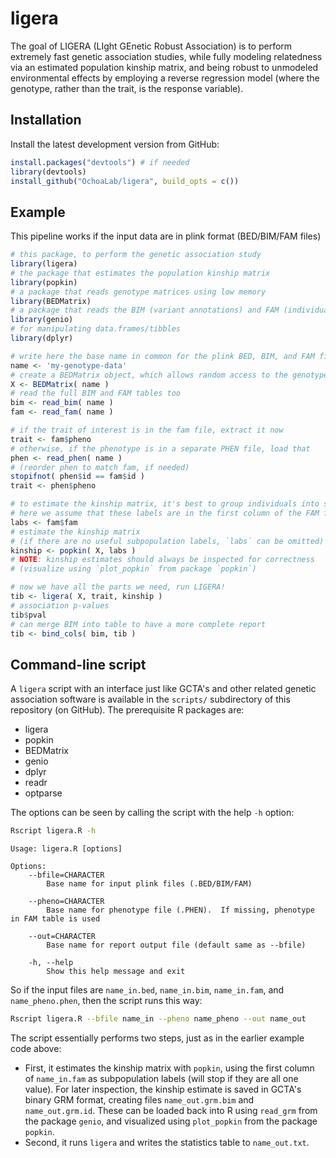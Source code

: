 # ligera

The goal of LIGERA (LIght GEnetic Robust Association) is to perform extremely fast genetic association studies, while fully modeling relatedness via an estimated population kinship matrix, and being robust to unmodeled environmental effects by employing a reverse regression model (where the genotype, rather than the trait, is the response variable).

## Installation

<!-- You can install the released version of ligera from [CRAN](https://CRAN.R-project.org) with: -->

<!-- ``` r -->
<!-- install.packages("ligera") -->
<!-- ``` -->

Install the latest development version from GitHub:
```R
install.packages("devtools") # if needed
library(devtools)
install_github("OchoaLab/ligera", build_opts = c())
```

## Example

This pipeline works if the input data are in plink format (BED/BIM/FAM files)

``` r
# this package, to perform the genetic association study
library(ligera)
# the package that estimates the population kinship matrix
library(popkin)
# a package that reads genotype matrices using low memory
library(BEDMatrix)
# a package that reads the BIM (variant annotations) and FAM (individual annotations) files, and reads and writes other genetics files
library(genio)
# for manipulating data.frames/tibbles
library(dplyr)

# write here the base name in common for the plink BED, BIM, and FAM files
name <- 'my-genotype-data'
# create a BEDMatrix object, which allows random access to the genotypes
X <- BEDMatrix( name )
# read the full BIM and FAM tables too
bim <- read_bim( name )
fam <- read_fam( name )

# if the trait of interest is in the fam file, extract it now
trait <- fam$pheno
# otherwise, if the phenotype is in a separate PHEN file, load that
phen <- read_phen( name )
# (reorder phen to match fam, if needed)
stopifnot( phen$id == fam$id )
trait <- phen$pheno

# to estimate the kinship matrix, it's best to group individuals into subpopulations (so the minimum value can be estimated through averaging).
# here we assume that these labels are in the first column of the FAM file
labs <- fam$fam
# estimate the kinship matrix
# (if there are no useful subpopulation labels, `labs` can be omitted)
kinship <- popkin( X, labs )
# NOTE: kinship estimates should always be inspected for correctness
# (visualize using `plot_popkin` from package `popkin`)

# now we have all the parts we need, run LIGERA!
tib <- ligera( X, trait, kinship )
# association p-values
tib$pval
# can merge BIM into table to have a more complete report
tib <- bind_cols( bim, tib )
```

## Command-line script

A `ligera` script with an interface just like GCTA's and other related genetic association software is available in the `scripts/` subdirectory of this repository (on GitHub).
The prerequisite R packages are:

- ligera
- popkin
- BEDMatrix
- genio
- dplyr
- readr
- optparse

The options can be seen by calling the script with the help `-h` option:
```bash
Rscript ligera.R -h
```
```
Usage: ligera.R [options]

Options:
	--bfile=CHARACTER
		Base name for input plink files (.BED/BIM/FAM)

	--pheno=CHARACTER
		Base name for phenotype file (.PHEN).  If missing, phenotype in FAM table is used

	--out=CHARACTER
		Base name for report output file (default same as --bfile)

	-h, --help
		Show this help message and exit
```

So if the input files are `name_in.bed`, `name_in.bim`, `name_in.fam`, and `name_pheno.phen`, then the script runs this way:
```bash
Rscript ligera.R --bfile name_in --pheno name_pheno --out name_out
```
The script essentially performs two steps, just as in the earlier example code above:

- First, it estimates the kinship matrix with `popkin`, using the first column of `name_in.fam` as subpopulation labels (will stop if they are all one value).
  For later inspection, the kinship estimate is saved in GCTA's binary GRM format, creating files `name_out.grm.bim` and `name_out.grm.id`.
  These can be loaded back into R using `read_grm` from the package `genio`, and visualized using `plot_popkin` from the package `popkin`.
- Second, it runs `ligera` and writes the statistics table to `name_out.txt`.
